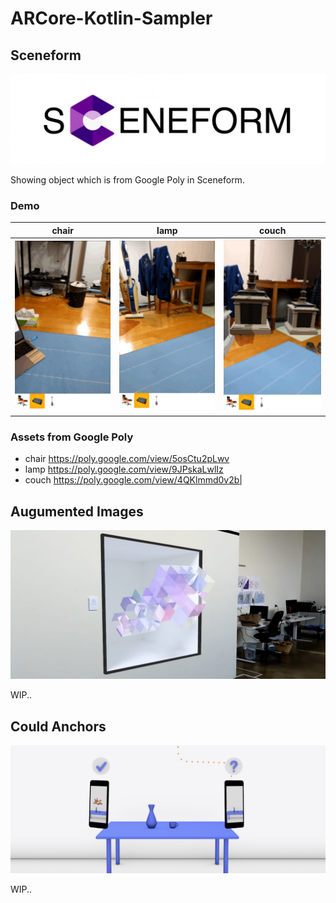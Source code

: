 # ARCore-Kotlin-Sampler

## Sceneform
<img src="readmeImages/sceneform.jpg">

Showing object which is from Google Poly in Sceneform.

### Demo
|chair|lamp|couch|
|:-:|:-:|:-:|
|<img src="gifs/chair.gif" width=200>|<img src="gifs/lamp.gif" width=200>|<img src="gifs/couch.gif" width=200>|

### Assets from Google Poly
- chair https://poly.google.com/view/5osCtu2pLwv
- lamp https://poly.google.com/view/9JPskaLwlIz
- couch https://poly.google.com/view/4QKlmmd0v2b|

## Augumented Images
<img src="readmeImages/augmented_images.png">

WIP..

## Could Anchors
<img src="readmeImages/cloud_anchors.png">

WIP..

